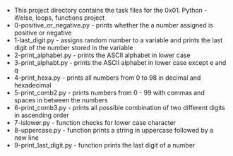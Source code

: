 * This project directory contains the task files for the 0x01. Python - if/else, loops, functions project
* 0-positive_or_negative.py - prints whether the a number assigned is positive or negative
* 1-last_digit.py - assigns random number to a variable and prints the last digit of the number stored in the variable
* 2-print_alphabet.py - prints the ASCII alphabet in lower case
* 3-print_alphabt.py - prints the ASCII alphabet in lower case except e and q
* 4-print_hexa.py - prints all numbers from 0 to 98 in decimal and hexadecimal
* 5-print_comb2.py - prints numbers from 0 - 99 with commas and spaces in between the numbers
* 6-print_comb3.py - prints all possible combination of two different digits in ascending order
* 7-islower.py - function checks for lower case character
* 8-uppercase.py - function prints a string in uppercase followed by a new line
* 9-print_last_digit.py - function prints the last digit of a number


